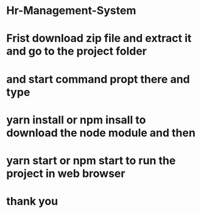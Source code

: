 # Hr-Management-System

# Frist download zip file and extract it and go to the project folder 
# and start command propt there and type

# yarn install or npm insall to download the node module and then 

# yarn start or npm start to run the project in web browser

# thank you
